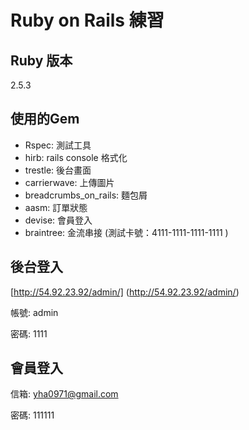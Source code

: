 # Ruby on Rails 練習

## Ruby 版本
 2.5.3

## 使用的Gem
* Rspec: 測試工具
* hirb: rails console 格式化
* trestle: 後台畫面
* carrierwave: 上傳圖片
* breadcrumbs_on_rails: 麵包屑
* aasm: 訂單狀態
* devise: 會員登入
* braintree: 金流串接 (測試卡號：4111-1111-1111-1111 )

## 後台登入
[http://54.92.23.92/admin/] (http://54.92.23.92/admin/)

帳號: admin

密碼: 1111

## 會員登入
信箱: yha0971@gmail.com

密碼: 111111